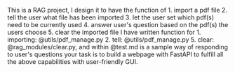 This is a RAG project, I design it to have the function of 1. import a pdf file 2. tell the user what file has been imported 3. let the user set which pdf(s) need to be currently used 4. answer user's question based on the pdf(s) the users choose 5. clear the imported file
I have written function for 1. importing: @utils/pdf_manage.py 2. tell: @utils/pdf_manage.py  5. clear:   @rag_modules/clear.py, and within @test.md is a sample way of responding to user's questions
your task is to build a webpage with FastAPI to fulfill all the above capabilities with user-friendly GUI.